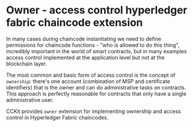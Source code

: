 # Owner - access control hyperledger fabric chaincode extension

In many cases during chaincode instantiating we need to define permissions for chaincode functions -
"who is allowed to do this thing", incredibly important in the world of smart contracts, but in many examples access control 
implemented at the application level but not at the blockchain layer. 

The most common and basic form of access control is the concept of `ownership`: there's one account (combination
of MSP  and certificate identifiers) that is the owner and can do administrative tasks on contracts. This 
approach is perfectly reasonable for contracts that only have a single administrative user.

CCKit provides `owner` extension for implementing ownership and access control in Hyperledger Fabric chaincodes.